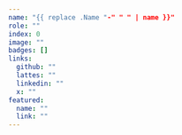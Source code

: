 ```yaml
---
name: "{{ replace .Name "-" " " | name }}"
role: ""
index: 0
image: ""
badges: []
links:
  github: ""
  lattes: ""
  linkedin: ""
  x: ""
featured:
  name: ""
  link: ""
---
```

